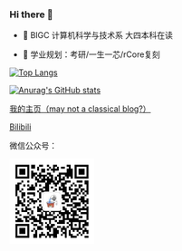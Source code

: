 ### Hi there 👋

- 🌱 BIGC 计算机科学与技术系 大四本科在读

- 🔭 学业规划：考研/一生一芯/rCore复刻

[<img src="https://github-readme-stats.vercel.app/api/top-langs/?username=Haohahahaha&layout=compact&hide=javascript,jupyter%20notebook&theme=github_dark" alt="Top Langs" style="width: 400px;" />](https://github.com/anuraghazra/github-readme-stats)

[<img src="https://github-readme-stats.vercel.app/api?username=Haohahahaha&count_private=true&show_icons=true&theme=github_dark" alt="Anurag's GitHub stats" style="width: 400px" />](https://github.com/anuraghazra/github-readme-stats)

[我的主页（may not a classical blog?）](http://haohaha.cn)

[Bilibili](https://space.bilibili.com/1436476753)

微信公众号：

<img src="./pic/QRCode.jpg" width="150px">

